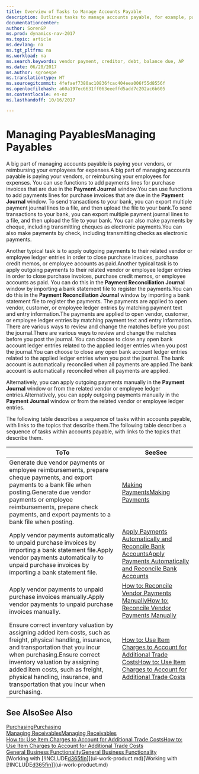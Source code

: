 ```yaml
---
title: Overview of Tasks to Manage Accounts Payable
description: Outlines tasks to manage accounts payable, for example, paying creditors or applying outgoing payments to ledger entries to close invoices or credit memos.
documentationcenter: 
author: SorenGP
ms.prod: dynamics-nav-2017
ms.topic: article
ms.devlang: na
ms.tgt_pltfrm: na
ms.workload: na
ms.search.keywords: vendor payment, creditor, debt, balance due, AP
ms.date: 06/28/2017
ms.author: sgroespe
ms.translationtype: HT
ms.sourcegitcommit: 4fefaef7380ac10836fcac404eea006f55d8556f
ms.openlocfilehash: a60a197ec6631ff063eeeffd5add7c202ac6b605
ms.contentlocale: en-nz
ms.lasthandoff: 10/16/2017

---
```

# <a name="managing-payables"></a><span data-ttu-id="e9c9b-103">Managing Payables</span><span class="sxs-lookup"><span data-stu-id="e9c9b-103">Managing Payables</span></span>
<span data-ttu-id="e9c9b-104">A big part of managing accounts payable is paying your vendors, or reimbursing your employees for expenses.</span><span class="sxs-lookup"><span data-stu-id="e9c9b-104">A big part of managing accounts payable is paying your vendors, or reimbursing your employees for expenses.</span></span> <span data-ttu-id="e9c9b-105">You can use functions to add payments lines for purchase invoices that are due in the **Payment Journal** window.</span><span class="sxs-lookup"><span data-stu-id="e9c9b-105">You can use functions to add payments lines for purchase invoices that are due in the **Payment Journal** window.</span></span> <span data-ttu-id="e9c9b-106">To send transactions to your bank, you can export multiple payment journal lines to a file, and then upload the file to your bank.</span><span class="sxs-lookup"><span data-stu-id="e9c9b-106">To send transactions to your bank, you can export multiple payment journal lines to a file, and then upload the file to your bank.</span></span> <span data-ttu-id="e9c9b-107">You can also make payments by cheque, including transmitting cheques as electronic payments.</span><span class="sxs-lookup"><span data-stu-id="e9c9b-107">You can also make payments by check, including transmitting checks as electronic payments.</span></span>

<span data-ttu-id="e9c9b-108">Another typical task is to apply outgoing payments to their related vendor or employee ledger entries in order to close purchase invoices, purchase credit memos, or employee accounts as paid.</span><span class="sxs-lookup"><span data-stu-id="e9c9b-108">Another typical task is to apply outgoing payments to their related vendor or employee ledger entries in order to close purchase invoices, purchase credit memos, or employee accounts as paid.</span></span> <span data-ttu-id="e9c9b-109">You can do this in the **Payment Reconciliation Journal** window by importing a bank statement file to register the payments.</span><span class="sxs-lookup"><span data-stu-id="e9c9b-109">You can do this in the **Payment Reconciliation Journal** window by importing a bank statement file to register the payments.</span></span> <span data-ttu-id="e9c9b-110">The payments are applied to open vendor, customer, or employee ledger entries by matching payment text and entry information.</span><span class="sxs-lookup"><span data-stu-id="e9c9b-110">The payments are applied to open vendor, customer, or employee ledger entries by matching payment text and entry information.</span></span> <span data-ttu-id="e9c9b-111">There are various ways to review and change the matches before you post the journal.</span><span class="sxs-lookup"><span data-stu-id="e9c9b-111">There are various ways to review and change the matches before you post the journal.</span></span> <span data-ttu-id="e9c9b-112">You can choose to close any open bank account ledger entries related to the applied ledger entries when you post the journal.</span><span class="sxs-lookup"><span data-stu-id="e9c9b-112">You can choose to close any open bank account ledger entries related to the applied ledger entries when you post the journal.</span></span> <span data-ttu-id="e9c9b-113">The bank account is automatically reconciled when all payments are applied.</span><span class="sxs-lookup"><span data-stu-id="e9c9b-113">The bank account is automatically reconciled when all payments are applied.</span></span>

<span data-ttu-id="e9c9b-114">Alternatively, you can apply outgoing payments manually in the **Payment Journal** window or from the related vendor or employee ledger entries.</span><span class="sxs-lookup"><span data-stu-id="e9c9b-114">Alternatively, you can apply outgoing payments manually in the **Payment Journal** window or from the related vendor or employee ledger entries.</span></span>

<span data-ttu-id="e9c9b-115">The following table describes a sequence of tasks within accounts payable, with links to the topics that describe them.</span><span class="sxs-lookup"><span data-stu-id="e9c9b-115">The following table describes a sequence of tasks within accounts payable, with links to the topics that describe them.</span></span>

| <span data-ttu-id="e9c9b-116">To</span><span class="sxs-lookup"><span data-stu-id="e9c9b-116">To</span></span> | <span data-ttu-id="e9c9b-117">See</span><span class="sxs-lookup"><span data-stu-id="e9c9b-117">See</span></span> |
| --- | --- |
| <span data-ttu-id="e9c9b-118">Generate due vendor payments or employee reimbursements, prepare cheque payments, and export payments to a bank file when posting.</span><span class="sxs-lookup"><span data-stu-id="e9c9b-118">Generate due vendor payments or employee reimbursements, prepare check payments, and export payments to a bank file when posting.</span></span> |[<span data-ttu-id="e9c9b-119">Making Payments</span><span class="sxs-lookup"><span data-stu-id="e9c9b-119">Making Payments</span></span>](payables-make-payments.md) |
| <span data-ttu-id="e9c9b-120">Apply vendor payments automatically to unpaid purchase invoices by importing a bank statement file.</span><span class="sxs-lookup"><span data-stu-id="e9c9b-120">Apply vendor payments automatically to unpaid purchase invoices by importing a bank statement file.</span></span> |[<span data-ttu-id="e9c9b-121">Apply Payments Automatically and Reconcile Bank Accounts</span><span class="sxs-lookup"><span data-stu-id="e9c9b-121">Apply Payments Automatically and Reconcile Bank Accounts</span></span>](receivables-apply-payments-auto-reconcile-bank-accounts.md) |
| <span data-ttu-id="e9c9b-122">Apply vendor payments to unpaid purchase invoices manually.</span><span class="sxs-lookup"><span data-stu-id="e9c9b-122">Apply vendor payments to unpaid purchase invoices manually.</span></span> |[<span data-ttu-id="e9c9b-123">How to: Reconcile Vendor Payments Manually</span><span class="sxs-lookup"><span data-stu-id="e9c9b-123">How to: Reconcile Vendor Payments Manually</span></span>](payables-how-apply-purchase-transactions-manually.md) |
|<span data-ttu-id="e9c9b-124">Ensure correct inventory valuation by assigning added item costs, such as freight, physical handling, insurance, and transportation that you incur when purchasing.</span><span class="sxs-lookup"><span data-stu-id="e9c9b-124">Ensure correct inventory valuation by assigning added item costs, such as freight, physical handling, insurance, and transportation that you incur when purchasing.</span></span>|[<span data-ttu-id="e9c9b-125">How to: Use Item Charges to Account for Additional Trade Costs</span><span class="sxs-lookup"><span data-stu-id="e9c9b-125">How to: Use Item Charges to Account for Additional Trade Costs</span></span>](payables-how-assign-item-charges.md)|

## <a name="see-also"></a><span data-ttu-id="e9c9b-126">See Also</span><span class="sxs-lookup"><span data-stu-id="e9c9b-126">See Also</span></span>
[<span data-ttu-id="e9c9b-127">Purchasing</span><span class="sxs-lookup"><span data-stu-id="e9c9b-127">Purchasing</span></span>](purchasing-manage-purchasing.md)  
[<span data-ttu-id="e9c9b-128">Managing Receivables</span><span class="sxs-lookup"><span data-stu-id="e9c9b-128">Managing Receivables</span></span>](receivables-manage-receivables.md)  
[<span data-ttu-id="e9c9b-129">How to: Use Item Charges to Account for Additional Trade Costs</span><span class="sxs-lookup"><span data-stu-id="e9c9b-129">How to: Use Item Charges to Account for Additional Trade Costs</span></span>](payables-how-assign-item-charges.md)  
[<span data-ttu-id="e9c9b-130">General Business Functionality</span><span class="sxs-lookup"><span data-stu-id="e9c9b-130">General Business Functionality</span></span>](ui-across-business-areas.md)  
<span data-ttu-id="e9c9b-131">[Working with [!INCLUDE[d365fin](includes/d365fin_md.md)]](ui-work-product.md)</span><span class="sxs-lookup"><span data-stu-id="e9c9b-131">[Working with [!INCLUDE[d365fin](includes/d365fin_md.md)]](ui-work-product.md)</span></span>

